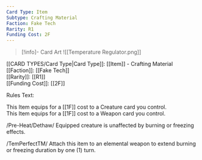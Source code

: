 ```yaml
---
Card Type: Item
Subtype: Crafting Material
Faction: Fake Tech
Rarity: R1
Funding Cost: 2F
---
```

> [!info]- Card Art
> ![[Temperature Regulator.png]]

[[CARD TYPES/Card Type|Card Type]]: [[Item]] - Crafting Material  
[[Faction]]: [[Fake Tech]]  
[[Rarity]]: [[R1]]  
[[Funding Cost]]: [[2F]]  

Rules Text:  

This Item equips for a [[1F]] cost to a Creature card you control.  
This Item equips for a [[1F]] cost to a Weapon card you control.  

/Pre-Heat/Dethaw/ Equipped creature is unaffected by burning or freezing effects.  

/TemPerfectTM/ Attach this item to an elemental weapon to extend burning or freezing duration by one (1) turn.  